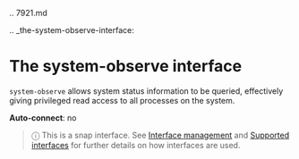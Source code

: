 .. 7921.md

.. _the-system-observe-interface:

# The system-observe interface

`system-observe` allows  system status information to be queried, effectively giving privileged read access to all processes on the system.

**Auto-connect**: no

> ⓘ  This is a snap interface. See [Interface management](interface-management.md) and [Supported interfaces](supported-interfaces.md) for further details on how interfaces are used.